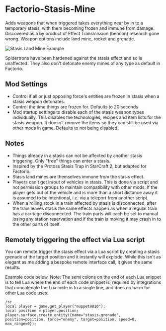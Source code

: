 # Factorio-Stasis-Mine
Adds weapons that when triggered takes everything near by in to a temporary stasis, with them becoming frozen and immune from damage.
Discovered as a by product of Effect Transmission (beacon) research gone wrong.
Weapon options include land mine, rocket and grenade.

![Stasis Land Mine Example](https://media.giphy.com/media/feaLga7G7lBaGcluQt/giphy.gif)

Spidertrons have been hardened against the stasis effect and so is unaffected. They also don't detonate enemy mines of any type as default in Factorio.



Mod Settings
------------

- Control if all or just opposing force's entities are frozen in stasis when a stasis weapon detonates.
- Control the time things are frozen for. Defaults to 20 seconds
- Mod startup settings to disable each of the stasis weapon types individually. This disables the technologies, recipes and item lists for the stasis weapon. It doesn't remove the items so they can still be used via other mods in game. Defaults to not being disabled.



Notes
-----

- Things already in a stasis can not be affected by another stasis triggering. Only "free" things can enter a stasis.
- Inspired by the Protoss Stasis Trap in StarCraft 2, but adapted for Factorio.
- Stasis land mines are themselves immune from the stasis effect.
- Players can't get in/out of vehicles in stasis. This is done via script and not permission groups to maintain compatibility with other mods. If the player gets out of the vehicle and is more than a short distance away it is assumed to be intentional, i.e. via a teleport from another script.
- When a rolling stock in a train affected by stasis is disconnected, after the train leaves stasis the same effects happen as when a regular train has a carriage disconnected. The train parts will each be set to manual losing any station reservation and if the train is moving it may crash in to the other parts of itself.



Remotely triggering the effect via Lua script
---------------------------------------------

You can remote trigger the stasis effect via a Lua script by creating a stasis grenade at the target position and it instantly will explode. While this isn't as elegant as me adding a bespoke remote interface call, it gives the same results.

Example code below.
Note: The semi colons on the end of each Lua snippet is to tell Lua where the end of each code snippet is, required by integrations that concatenate the Lua code in to a single line, and does no harm for other Lua code uses.

```
/sc
local player = game.get_player("muppet9010");
local position = player.position;
player.surface.create_entity({name="stasis-grenade", position=position, force="enemy", target=position, speed=0, max_range=0});
```